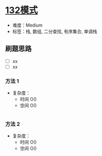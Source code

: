 # [132模式](https://leetcode-cn.com/problems/132-pattern/)

- 难度：Medium
- 标签：栈, 数组, 二分查找, 有序集合, 单调栈

## 刷题思路

- [ ] xx
- [ ] xx

### 方法 1

- 复杂度：
    - 时间 O()
    - 空间 O()

``` js

```

### 方法 2

- 复杂度：
    - 时间 O()
    - 空间 O()

``` js

```
